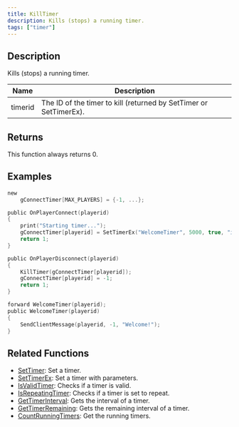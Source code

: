 ```yaml
---
title: KillTimer
description: Kills (stops) a running timer.
tags: ["timer"]
---
```


## Description

Kills (stops) a running timer.

| Name    | Description                                                       |
| ------- | ----------------------------------------------------------------- |
| timerid | The ID of the timer to kill (returned by SetTimer or SetTimerEx). |

## Returns

This function always returns 0.

## Examples

```c
new
    gConnectTimer[MAX_PLAYERS] = {-1, ...};

public OnPlayerConnect(playerid)
{
    print("Starting timer...");
    gConnectTimer[playerid] = SetTimerEx("WelcomeTimer", 5000, true, "i", playerid);
    return 1;
}

public OnPlayerDisconnect(playerid)
{
    KillTimer(gConnectTimer[playerid]);
    gConnectTimer[playerid] = -1;
    return 1;
}

forward WelcomeTimer(playerid);
public WelcomeTimer(playerid)
{
    SendClientMessage(playerid, -1, "Welcome!");
}
```

## Related Functions

- [SetTimer](SetTimer): Set a timer.
- [SetTimerEx](SetTimerEx): Set a timer with parameters.
- [IsValidTimer](IsValidTimer): Checks if a timer is valid.
- [IsRepeatingTimer](IsRepeatingTimer): Checks if a timer is set to repeat.
- [GetTimerInterval](GetTimerInterval): Gets the interval of a timer.
- [GetTimerRemaining](GetTimerRemaining): Gets the remaining interval of a timer.
- [CountRunningTimers](CountRunningTimers): Get the running timers.
